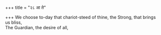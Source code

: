 +++
title = "२८ आ ते"

+++
We choose to-day that chariot-steed of thine, the Strong, that brings us bliss,  
     The Guardian, the desire of all,